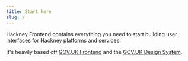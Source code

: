 ```yaml
---
title: Start here
slug: /
---
```


Hackney Frontend contains everything you need to start building user interfaces for Hackney platforms and services.

It's heavily based off [GOV.UK Frontend](https://frontend.design-system.service.gov.uk) and the [GOV.UK Design System](https://design-system.service.gov.uk).
